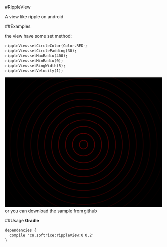 #RippleView

A view like ripple on android

##Examples

the view have some set method:

```
rippleView.setCircleColor(Color.RED);
rippleView.setCirclePadding(30);
rippleView.setMaxRadiu(400);
rippleView.setMinRadiu(0);
rippleView.setRingWidth(5);
rippleView.setVelocity(1);
```
![image](./sample.png)
or you can download the sample from github
        
##Usage
**Gradle**

```
dependencies {
  compile 'cn.softrice:rippleView:0.0.2'
}
```


